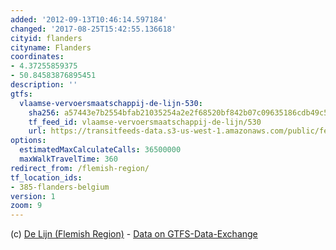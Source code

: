 ```yaml
---
added: '2012-09-13T10:46:14.597184'
changed: '2017-08-25T15:42:55.136618'
cityid: flanders
cityname: Flanders
coordinates:
- 4.37255859375
- 50.84583876895451
description: ''
gtfs:
  vlaamse-vervoersmaatschappij-de-lijn-530:
    sha256: a57443e7b2554bfab21035254a2e2f68520bf842b07c09635186cdb49c5abd1a
    tf_feed_id: vlaamse-vervoersmaatschappij-de-lijn/530
    url: https://transitfeeds-data.s3-us-west-1.amazonaws.com/public/feeds/vlaamse-vervoersmaatschappij-de-lijn/530/20170824/gtfs.zip
options:
  estimatedMaxCalculateCalls: 36500000
  maxWalkTravelTime: 360
redirect_from: /flemish-region/
tf_location_ids:
- 385-flanders-belgium
version: 1
zoom: 9
---
```


(c) [De Lijn (Flemish Region)](http://www.delijn.be/) - [Data on GTFS-Data-Exchange](http://www.gtfs-data-exchange.com/agency/de-lijn/)
